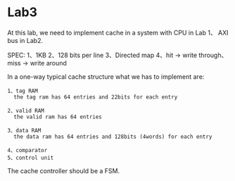 # Lab3
At this lab, we need to implement cache in a system with CPU in Lab 1、 AXI bus in Lab2.

  SPEC:
    1、1KB
    2、128 bits per line
    3、Directed map
    4、hit -> write through、miss -> write around

  In a one-way typical cache structure what we has to implement are:

    1、tag RAM
      the tag ram has 64 entries and 22bits for each entry

    2、valid RAM
      the valid ram has 64 entries

    3、data RAM
      the data ram has 64 entries and 128bits (4words) for each entry

    4、comparator
    5、control unit

  The cache controller should be a FSM.
